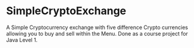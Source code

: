 # SimpleCryptoExchange
A Simple Cryptocurrency exchange with five difference Crypto currencies allowing you to buy and sell within the Menu. Done as a course project for Java Level 1.
